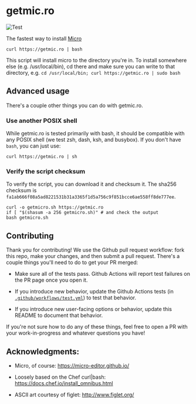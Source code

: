 # getmic.ro

![Test](https://github.com/benweissmann/getmic.ro/workflows/Test/badge.svg)

The fastest way to install [Micro](https://micro-editor.github.io/)

`curl https://getmic.ro | bash`

This script will install micro to the directory you're in. To install somewhere else (e.g. /usr/local/bin), cd there and make sure you can write to that directory, e.g. `cd /usr/local/bin; curl https://getmic.ro | sudo bash`

## Advanced usage

There's a couple other things you can do with getmic.ro.

### Use another POSIX shell

While getmic.ro is tested primarily with bash, it should be compatible with any POSIX shell (we test zsh, dash, ksh, and busybox). If you don't have `bash`, you can just use:

`curl https://getmic.ro | sh`

### Verify the script checksum

To verify the script, you can download it and checksum it. The sha256 checksum is `fa1ab666f08a5ad8221531b31a3365f1d5a756c9f851bcce6ae558ff8de777ee`.

    curl -o getmicro.sh https://getmic.ro
    if [ "$(shasum -a 256 getmicro.sh)" # and check the output
    bash getmicro.sh

## Contributing

Thank you for contributing! We use the Github pull request workflow: fork this repo, make your changes, and then submit a pull request. There's a couple things you'll need to do to get your PR merged:

- Make sure all of the tests pass. Github Actions will report test failures on the PR page once you open it.

- If you introduce new behavior, update the Github Actions tests (in [`.github/workflows/test.yml`](https://github.com/benweissmann/getmic.ro/blob/master/.github/workflows/test.yml)) to test that behavior.

- If you introduce new user-facing options or behavior, update this README to document that behavior.

If you're not sure how to do any of these things, feel free to open a PR with your work-in-progress and whatever questions you have!

## Acknowledgments:

- Micro, of course: https://micro-editor.github.io/

- Loosely based on the Chef curl|bash: https://docs.chef.io/install_omnibus.html

- ASCII art courtesy of figlet: http://www.figlet.org/
